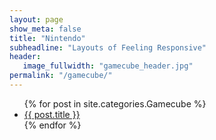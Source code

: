 ```yaml
---
layout: page
show_meta: false
title: "Nintendo"
subheadline: "Layouts of Feeling Responsive"
header:
   image_fullwidth: "gamecube_header.jpg"
permalink: "/gamecube/"
---
```

<ul>
    {% for post in site.categories.Gamecube %}
    <li><a href="{{ site.url }}{{ site.baseurl }}{{ post.url }}">{{ post.title }}</a></li>
    {% endfor %}
</ul>